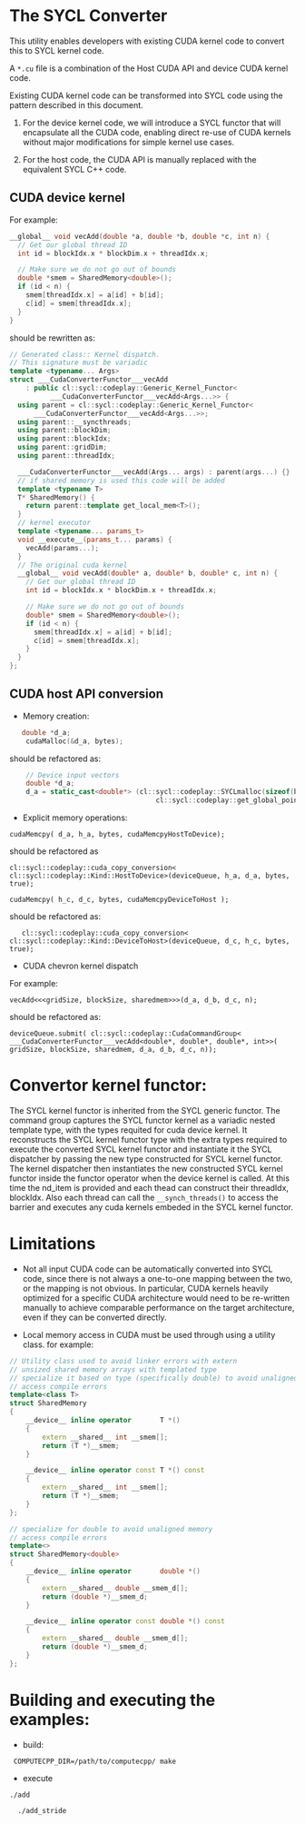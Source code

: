 # The SYCL Converter

This utility enables developers with existing CUDA kernel code to convert this to SYCL kernel code.

A `*.cu` file is a combination of the Host CUDA API and device CUDA kernel code.

Existing CUDA kernel code can be transformed into SYCL code using the pattern described in this 
document.

1. For the device kernel code, we will introduce a SYCL functor that will encapsulate 
all the CUDA code, enabling direct re-use of CUDA kernels without major 
modifications for simple kernel use cases.

1. For the host code, the CUDA API is manually replaced with the equivalent SYCL C++ code. 

## CUDA device kernel

For example:
 
```cpp
__global__ void vecAdd(double *a, double *b, double *c, int n) {
  // Get our global thread ID
  int id = blockIdx.x * blockDim.x + threadIdx.x;

  // Make sure we do not go out of bounds
  double *smem = SharedMemory<double>();
  if (id < n) {
    smem[threadIdx.x] = a[id] + b[id];
    c[id] = smem[threadIdx.x];
  }
}
```
should be rewritten as: 

```cpp
// Generated class:: Kernel dispatch.
// This signature must be variadic
template <typename... Args>
struct ___CudaConverterFunctor___vecAdd
    : public cl::sycl::codeplay::Generic_Kernel_Functor<
          ___CudaConverterFunctor___vecAdd<Args...>> {
  using parent = cl::sycl::codeplay::Generic_Kernel_Functor<
      ___CudaConverterFunctor___vecAdd<Args...>>;
  using parent::__syncthreads;
  using parent::blockDim;
  using parent::blockIdx;
  using parent::gridDim;
  using parent::threadIdx;

  ___CudaConverterFunctor___vecAdd(Args... args) : parent(args...) {}
  // if shared memory is used this code will be added
  template <typename T>
  T* SharedMemory() {
    return parent::template get_local_mem<T>();
  }
  // kernel executor
  template <typename... params_t>
  void __execute__(params_t... params) {
    vecAdd(params...);
  }
  // The original cuda kernel
  __global__ void vecAdd(double* a, double* b, double* c, int n) {
    // Get our global thread ID
    int id = blockIdx.x * blockDim.x + threadIdx.x;

    // Make sure we do not go out of bounds
    double* smem = SharedMemory<double>();
    if (id < n) {
      smem[threadIdx.x] = a[id] + b[id];
      c[id] = smem[threadIdx.x];
    }
  }
};
```

## CUDA host API conversion

* Memory creation:
```cpp
   double *d_a;
    cudaMalloc(&d_a, bytes);  
```
should be refactored as:
```cpp
    // Device input vectors
    double *d_a;
    d_a = static_cast<double*> (cl::sycl::codeplay::SYCLmalloc(sizeof(bytes), 
                                    cl::sycl::codeplay::get_global_pointer_mapper()));
```
* Explicit memory operations: 

`cudaMemcpy( d_a, h_a, bytes, cudaMemcpyHostToDevice);`

should be refactored as

 `cl::sycl::codeplay::cuda_copy_conversion<
      cl::sycl::codeplay::Kind::HostToDevice>(deviceQueue, h_a, d_a, bytes,
                                              true);`


`cudaMemcpy( h_c, d_c, bytes, cudaMemcpyDeviceToHost );`
 
 should be refactored as:

 `   cl::sycl::codeplay::cuda_copy_conversion<
      cl::sycl::codeplay::Kind::DeviceToHost>(deviceQueue, d_c, h_c, bytes,
                                              true);`

* CUDA chevron kernel dispatch 

For example: 

`vecAdd<<<gridSize, blockSize, sharedmem>>>(d_a, d_b, d_c, n);`

should be refactored as:

`deviceQueue.submit(
      cl::sycl::codeplay::CudaCommandGroup<
          ___CudaConverterFunctor___vecAdd<double*, double*, double*, int>>(
          gridSize, blockSize, sharedmem, d_a, d_b, d_c, n));`


# Convertor kernel functor:

The SYCL kernel functor is inherited from the SYCL generic functor.
The command group captures the SYCL functor kernel as a variadic nested template type, with the types requited for cuda device kernel.
It reconstructs the SYCL kernel functor type with the extra types required to execute the converted SYCL kernel functor and instantiate it
the SYCL dispatcher by passing the new type constructed for SYCL kernel functor.
The kernel dispatcher then instantiates the new constructed SYCL kernel functor inside the functor operator when the device kernel is called. 
At this time the nd_item is provided and each thead can construct their threadIdx, blockIdx. Also each thread can call the ```__synch_threads()``` to access the barrier and executes any cuda kernels embeded in the SYCL kernel functor.

# Limitations

* Not all input CUDA code can be automatically converted into SYCL code, since there is not always a one-to-one mapping between the two, or the mapping is not obvious. In particular, CUDA kernels heavily optimized for a specific CUDA architecture would need to be re-written manually to achieve comparable performance on the target architecture, even if they can be converted directly.

* Local memory access in CUDA must be used through using a utility class.
for example: 

```cpp
// Utility class used to avoid linker errors with extern
// unsized shared memory arrays with templated type
// specialize it based on type (specifically double) to avoid unaligned memory
// access compile errors
template<class T>
struct SharedMemory
{
    __device__ inline operator       T *()
    {
        extern __shared__ int __smem[];
        return (T *)__smem;
    }

    __device__ inline operator const T *() const
    {
        extern __shared__ int __smem[];
        return (T *)__smem;
    }
};

// specialize for double to avoid unaligned memory
// access compile errors
template<>
struct SharedMemory<double>
{
    __device__ inline operator       double *()
    {
        extern __shared__ double __smem_d[];
        return (double *)__smem_d;
    }

    __device__ inline operator const double *() const
    {
        extern __shared__ double __smem_d[];
        return (double *)__smem_d;
    }
};
```


# Building and executing the examples:

* build:

```
 COMPUTECPP_DIR=/path/to/computecpp/ make
 ```

 * execute
  
  ```
  ./add
```

```
  ./add_stride
  ```

